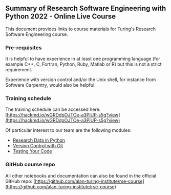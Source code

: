 ## Summary of Research Software Engineering with Python 2022 - Online Live Course 

This document provides links to course materials for Turing's Research Software Engineering course. 


### Pre-requisites
It is helpful to have experience in at least one programming language (for example C++, C, Fortran, Python, Ruby, Matlab or R) but this is not a strict requirement.

Experience with version control and/or the Unix shell, for instance from Software Carpentry, would also be helpful.

### Training schedule 

The training schedule can be accessed here: [https://hackmd.io/wGRDdpOJTOe-a3PiUP-s5g?view](https://hackmd.io/wGRDdpOJTOe-a3PiUP-s5g?view)

Of particular interest to our team are the following modules:

- [Research Data in Python](https://alan-turing-institute.github.io/rse-course/html/module03_research_data_in_python/index.html)
- [Version Control with Git](https://alan-turing-institute.github.io/rse-course/html/module04_version_control_with_git/index.html)
- [Testing Your Code](https://alan-turing-institute.github.io/rse-course/html/module05_testing_your_code/index.html)

### GitHub course repo

All other notebooks and documentation can also be found in the official GitHub repo: [https://github.com/alan-turing-institute/rse-course](https://github.com/alan-turing-institute/rse-course)
